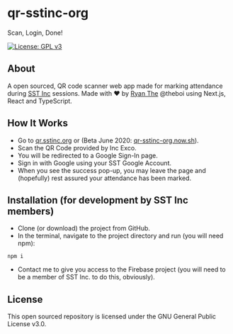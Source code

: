 # qr-sstinc-org

Scan, Login, Done!

[![License: GPL v3](https://img.shields.io/badge/License-GPLv3-blue.svg)](https://www.gnu.org/licenses/gpl-3.0)


## About

A open sourced, QR code scanner web app made for marking attendance during [SST Inc](https://www.sstinc.org/) sessions. Made with :heart: by [Ryan The](https://ryanthe.com/) @theboi using Next.js, React and TypeScript.

## How It Works

- Go to [qr.sstinc.org](https://qr.sstinc.org) or (Beta June 2020: [qr-sstinc-org.now.sh](https://qr-sstinc-org.now.sh)).
- Scan the QR Code provided by Inc Exco.
- You will be redirected to a Google Sign-In page.
- Sign in with Google using your SST Google Account.
- When you see the success pop-up, you may leave the page and (hopefully) rest assured your attendance has been marked.

## Installation (for development by SST Inc members)

- Clone (or download) the project from GitHub.
- In the terminal, navigate to the project directory and run (you will need npm):
```shell
npm i
```
- Contact me to give you access to the Firebase project (you will need to be a member of SST Inc. to do this, obviously).

## License

This open sourced repository is licensed under the GNU General Public License v3.0.

